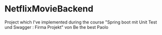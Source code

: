 # NetflixMovieBackend

Project which I've implemented during the course "Spring boot mit Unit Test und Swagger : Firma Projekt" von Be the best Paolo
